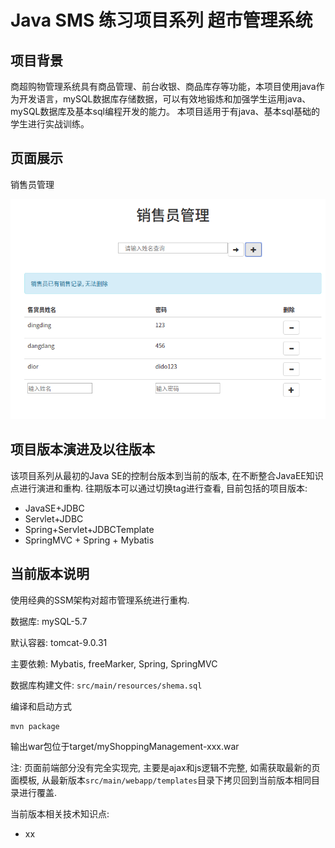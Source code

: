 # Java SMS 练习项目系列 超市管理系统

## 项目背景
商超购物管理系统具有商品管理、前台收银、商品库存等功能，本项目使用java作为开发语言，mySQL数据库存储数据，可以有效地锻炼和加强学生运用java、mySQL数据库及基本sql编程开发的能力。
本项目适用于有java、基本sql基础的学生进行实战训练。

## 页面展示

销售员管理

![](resources/销售员管理.png)

## 项目版本演进及以往版本
该项目系列从最初的Java SE的控制台版本到当前的版本, 在不断整合JavaEE知识点进行演进和重构.
往期版本可以通过切换tag进行查看, 目前包括的项目版本:
- JavaSE+JDBC
- Servlet+JDBC
- Spring+Servlet+JDBCTemplate
- SpringMVC + Spring + Mybatis

## 当前版本说明
使用经典的SSM架构对超市管理系统进行重构.

数据库: mySQL-5.7

默认容器: tomcat-9.0.31

主要依赖: Mybatis, freeMarker, Spring, SpringMVC

数据库构建文件: `src/main/resources/shema.sql`

编译和启动方式
```shell
mvn package
```

输出war包位于target/myShoppingManagement-xxx.war

注: 页面前端部分没有完全实现完, 主要是ajax和js逻辑不完整, 如需获取最新的页面模板, 从最新版本`src/main/webapp/templates`目录下拷贝回到当前版本相同目录进行覆盖.


当前版本相关技术知识点:
- xx